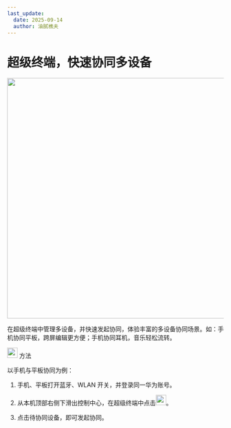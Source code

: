 ```yaml
---
last_update:
  date: 2025-09-14
  author: 油腻樵夫
---
```


# 超级终端，快速协同多设备

<img src="https://tips-p01-drcn.dbankcdn.cn/MODEL/DOC/C00B031/resource/card/202502281vpXhm/zh-cn/image/figure/10099735_f001_SuperDevice.png" width="560" height=""/>


在超级终端中管理多设备，并快速发起协同，体验丰富的多设备协同场景。如：手机协同平板，跨屏编辑更方便；手机协同耳机，音乐轻松流转。

<img src="https://tips-p01-drcn.dbankcdn.cn/MODEL/EMUI/C00B030/resource/card/202503041becsx/zh-cn/image/common/buttons/fig_method.png" width="24" height="24"/> 方法

以手机与平板协同为例：

1.  手机、平板打开蓝牙、WLAN 开关，并登录同一华为账号。
2.  从本机顶部右侧下滑出控制中心，在超级终端中点击<img src="https://tips-p01-drcn.dbankcdn.cn/MODEL/EMUI/C00B030/resource/card/202512250Xzgpn/zh-cn/image/common/buttons/ic_super_device.png" width="24" height="24"/>。
    
3.  点击待协同设备，即可发起协同。

